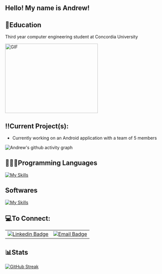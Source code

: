 ## Hello! My name is Andrew!

## 📒Education 
Third year computer engineering student at Concordia University

<img src="https://media.giphy.com/media/qgQUggAC3Pfv687qPC/giphy.gif" width="300" height="225" alt="GIF">

## ‼️Current Project(s):
- Currently working on an Android application with a team of 5 members


![Andrew's github activity graph](https://github-readme-activity-graph.vercel.app/graph?username=andrewchebli&theme=nord)

## 👨🏼‍💻Programming Languages
[![My Skills](https://skillicons.dev/icons?i=cpp,react,js,cs,java,matlab&perline=7)]()

## Softwares
[![My Skills](https://skillicons.dev/icons?i=idea,androidstudio,vscode,visualstudio,arduino&perline=7)]()

## 💻To Connect:
<table>
  <tr>
    <td align="center">
      <a href="https://www.linkedin.com/in/andrewchebli">
        <img src="https://img.shields.io/badge/LinkedIn-Connect%20with%20Me-0078D4?style=flat-square&logo=Linkedin&logoColor=white" alt="Linkedin Badge">
      </a>
    </td>
    <td align="center">
      <a href="mailto:andrew.chebli@outlook.com">
        <img src="https://img.shields.io/badge/Email-Email%20Me-0078D4?style=flat-square&logo=microsoft-outlook&logoColor=white" alt="Email Badge">
      </a>
    </td>
  </tr>
</table>






## 📊Stats
[![GitHub Streak](https://github-readme-streak-stats.herokuapp.com/?user=andrewchebli&theme=vue)](https://git.io/streak-stats&theme=vue)

<!--
# stats
[![Andrew's GitHub stats](https://github-readme-stats.vercel.app/api?username=andrewchebli)](https://github.com/andrewchebli/github-readme-stats)
trying the update stats--!>


